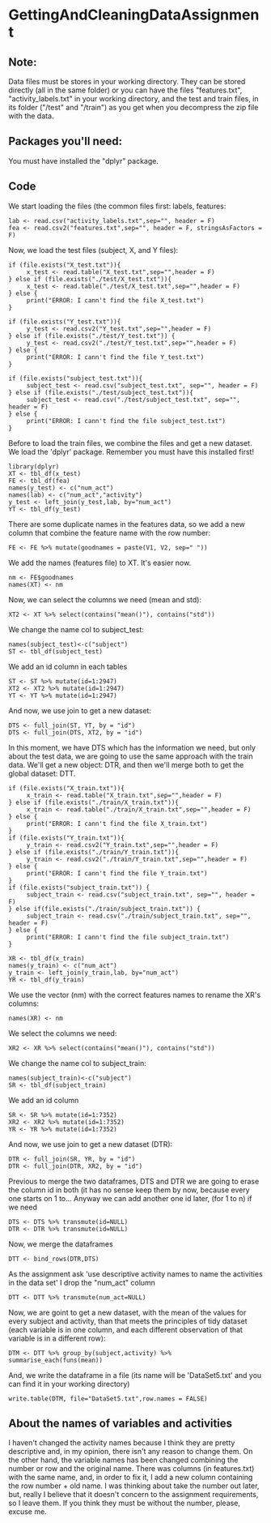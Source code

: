 # GettingAndCleaningDataAssignment

## Note: 
Data files must be stores in your working directory. They can be stored directly (all in the same folder) or you can have the files "features.txt", "activity_labels.txt" in your working directory, and the test and train files, in its folder ("/test" and "/train") as you get when you decompress the zip file with the data.

## Packages you'll need:
You must have installed the "dplyr" package. 

## Code
We start loading the files (the common files first: labels, features:
 
    lab <- read.csv("activity_labels.txt",sep="", header = F)
    fea <- read.csv2("features.txt",sep="", header = F, stringsAsFactors = F)
    
Now, we load the test files (subject, X, and Y files):

    if (file.exists("X_test.txt")){
         x_test <- read.table("X_test.txt",sep="",header = F)
    } else if (file.exists("./test/X_test.txt")){
         x_test <- read.table("./test/X_test.txt",sep="",header = F)     
    } else {
         print("ERROR: I cann't find the file X_test.txt")
    }
    
    if (file.exists("Y_test.txt")){
         y_test <- read.csv2("Y_test.txt",sep="",header = F)     
    } else if (file.exists("./test/Y_test.txt")) {
         y_test <- read.csv2("./test/Y_test.txt",sep="",header = F)     
    } else {
         print("ERROR: I cann't find the file Y_test.txt")
    }
    
    if (file.exists("subject_test.txt")){
         subject_test <- read.csv("subject_test.txt", sep="", header = F)
    } else if (file.exists("./test/subject_test.txt")){
         subject_test <- read.csv("./test/subject_test.txt", sep="", header = F)     
    } else {
         print("ERROR: I cann't find the file subject_test.txt")
    }
 
Before to load the train files, we combine the files and get a new dataset. We load the 'dplyr' package. Remember you must have this installed first!

    library(dplyr)
    XT <- tbl_df(x_test)
    FE <- tbl_df(fea)
    names(y_test) <- c("num_act")
    names(lab) <- c("num_act","activity")
    y_test <- left_join(y_test,lab, by="num_act")
    YT <- tbl_df(y_test)
    
There are some duplicate names in the features data, so we add a new column that combine the feature name with the row number:

    FE <- FE %>% mutate(goodnames = paste(V1, V2, sep=" "))

We add the names (features file) to XT. It's easier now.

    nm <- FE$goodnames
    names(XT) <- nm

Now, we can select the columns we need (mean and std):

    XT2 <- XT %>% select(contains("mean()"), contains("std"))

We change the name col to subject_test:

    names(subject_test)<-c("subject")
    ST <- tbl_df(subject_test)

We add an id column in each tables

    ST <- ST %>% mutate(id=1:2947)
    XT2 <- XT2 %>% mutate(id=1:2947)
    YT <- YT %>% mutate(id=1:2947)
    
And now, we use join to get a new dataset:

    DTS <- full_join(ST, YT, by = "id")
    DTS <- full_join(DTS, XT2, by = "id")

In this moment, we have DTS which has the information we need, but only about the test data, we are going to use the same approach with the train data. We'll get a new object: DTR, and then we'll merge both to get the global dataset: DTT.

    if (file.exists("X_train.txt")){
         x_train <- read.table("X_train.txt",sep="",header = F)
    } else if (file.exists("./train/X_train.txt")){
         x_train <- read.table("./train/X_train.txt",sep="",header = F)
    } else {
         print("ERROR: I cann't find the file X_train.txt")
    }
    if (file.exists("Y_train.txt")){
         y_train <- read.csv2("Y_train.txt",sep="",header = F)
    } else if (file.exists("./train/Y_train.txt")){
         y_train <- read.csv2("./train/Y_train.txt",sep="",header = F)     
    } else {
         print("ERROR: I cann't find the file Y_train.txt")
    }
    if (file.exists("subject_train.txt")) {
         subject_train <- read.csv("subject_train.txt", sep="", header = F)
    } else if(file.exists("./train/subject_train.txt")) {
         subject_train <- read.csv("./train/subject_train.txt", sep="", header = F)
    } else {
         print("ERROR: I cann't find the file subject_train.txt")
    }

    XR <- tbl_df(x_train)
    names(y_train) <- c("num_act")
    y_train <- left_join(y_train,lab, by="num_act")
    YR <- tbl_df(y_train)
    
We use the vector (nm) with the correct features names to rename the XR's columns:

    names(XR) <- nm

We select the columns we need:

    XR2 <- XR %>% select(contains("mean()"), contains("std"))

We change the name col to subject_train:

    names(subject_train)<-c("subject")
    SR <- tbl_df(subject_train)

We add an id column

    SR <- SR %>% mutate(id=1:7352)
    XR2 <- XR2 %>% mutate(id=1:7352)
    YR <- YR %>% mutate(id=1:7352)

And now, we use join to get a new dataset (DTR):

    DTR <- full_join(SR, YR, by = "id")
    DTR <- full_join(DTR, XR2, by = "id")
    
Previous to merge the two dataframes, DTS and DTR we are going to erase the column id in both (it has no sense keep them by now, because every one starts on 1 to... Anyway we can add another one id later, (for 1 to n) if we need

    DTS <- DTS %>% transmute(id=NULL)
    DTR <- DTR %>% transmute(id=NULL)
    
Now, we merge the dataframes

    DTT <- bind_rows(DTR,DTS)
    
As the assignment ask 'use descriptive activity names to name the activities in the data set' I drop the "num_act" column

    DTT <- DTT %>% transmute(num_act=NULL)
    
Now, we are goint to get a new dataset, with the mean of the values for every subject and activity, than that meets the principles of tidy dataset (each variable is in one column, and each different observation of that variable is in a different row):

    DTM <- DTT %>% group_by(subject,activity) %>% summarise_each(funs(mean))

And, we write the dataframe in a file (its name will be 'DataSet5.txt' and you can find it in your working directory)

    write.table(DTM, file="DataSet5.txt",row.names = FALSE)


## About the names of variables and activities
I haven't changed the activity names because I think they are pretty descriptive and, in my opinion, there isn't any reason to change them. On the other hand, the variable names has been changed combining the number or row and the original name. There was columns (in features.txt) with the same name, and, in order to fix it, I add a new column containing the row number + old name. I was thinking about take the number out later, but, really I believe that it doesn't concern to the assignment requirements, so I leave them. If you think they must be without the number, please, excuse me.





    
